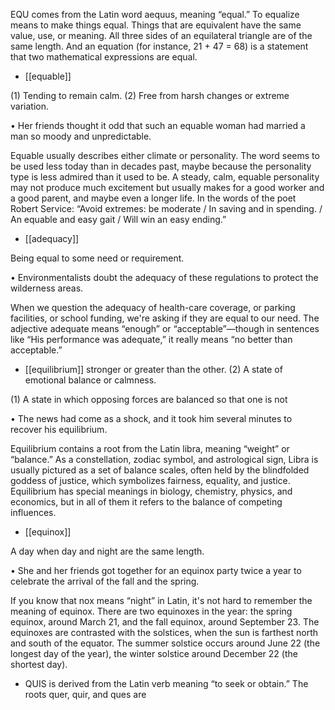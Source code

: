 EQU comes from the Latin word aequus, meaning “equal.” To equalize means to make things equal.
Things that are equivalent  have  the  same  value,  use,  or  meaning.  All  three  sides  of  an  equilateral
triangle are of the same length. And an equation (for instance, 21 + 47 = 68) is a statement that two
mathematical expressions are equal.

- [[equable]] 

 (1) Tending to remain calm. (2) Free from harsh changes or extreme variation. 

•  Her  friends  thought  it  odd  that  such  an  equable  woman  had  married  a  man  so  moody  and
unpredictable. 

Equable usually describes either climate or personality. The word seems to be used less today than in
decades past, maybe because the personality type is less admired than it used to be. A steady, calm,
equable  personality  may  not  produce  much  excitement  but  usually  makes  for  a  good  worker  and  a
good parent, and maybe even a longer life. In the words of the poet Robert Service: “Avoid extremes:
be moderate / In saving and in spending. / An equable and easy gait / Will win an easy ending.”

- [[adequacy]] 

 Being equal to some need or requirement. 

• Environmentalists doubt the adequacy of these regulations to protect the wilderness areas. 

When  we  question  the  adequacy  of  health-care  coverage,  or  parking  facilities,  or  school  funding,
we're  asking  if  they  are  equal  to  our  need.  The  adjective  adequate  means  “enough”  or
“acceptable”—though in sentences like “His performance was adequate,” it really means “no better
than acceptable.”

- [[equilibrium]] 
stronger or greater than the other. (2) A state of emotional balance or calmness. 

 (1) A state in which opposing forces are balanced so that one is not

• The news had come as a shock, and it took him several minutes to recover his equilibrium. 

Equilibrium contains a root from the Latin libra, meaning “weight” or “balance.” As a constellation,
zodiac symbol, and astrological sign, Libra is usually pictured as a set of balance scales, often held
by the blindfolded goddess of justice, which symbolizes fairness, equality, and justice. Equilibrium
has special meanings in biology, chemistry, physics, and economics, but in all of them it refers to the
balance of competing influences.

- [[equinox]] 

 A day when day and night are the same length. 

• She and her friends got together for an equinox party twice a year to celebrate the arrival of the fall
and the spring. 

If you know that nox means “night” in Latin, it's not hard to remember the meaning of equinox. There
are  two  equinoxes  in  the  year:  the  spring  equinox,  around  March  21,  and  the  fall  equinox,  around
September  23.  The  equinoxes  are  contrasted  with  the  solstices,  when  the  sun  is  farthest  north  and
south  of  the  equator.  The  summer  solstice  occurs  around  June  22  (the  longest  day  of  the  year),  the
winter solstice around December 22 (the shortest day).

- QUIS is derived from the Latin verb meaning “to seek or obtain.” The roots quer, quir, and ques are
